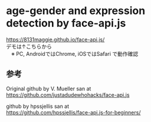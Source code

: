 # age-gender and expression detection by face-api.js

https://8131maggie.github.io/face-api.js/    
デモは↑こちらから    
　※ PC, AndroidではChrome, iOSではSafari で動作確認  

## 参考
Original github by V. Mueller san at  
https://github.com/justadudewhohacks/face-api.js

github by hpssjellis san at  
https://github.com/hpssjellis/face-api.js-for-beginners/
